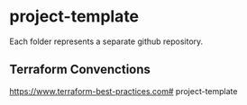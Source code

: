 # project-template

Each folder represents a separate github repository.


## Terraform Convenctions
https://www.terraform-best-practices.com# project-template
